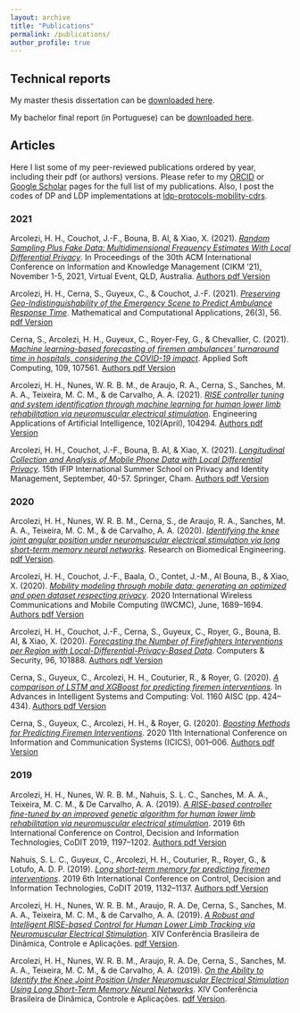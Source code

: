 ```yaml
---
layout: archive
title: "Publications"
permalink: /publications/
author_profile: true
---
```


## Technical reports

My master thesis dissertation can be [downloaded here](http://hharcolezi.github.io/files/2019_UNESP_Master_thesis_compressed.pdf).

My bachelor final report (in Portuguese) can be [downloaded here](http://hharcolezi.github.io/files/2017_UNEMAT_Final_Work.pdf).

## Articles

Here I list some of my peer-reviewed publications ordered by year, including their pdf (or authors) versions. Please refer to my [ORCID](https://orcid.org/0000-0001-8059-7094) or [Google Scholar](https://scholar.google.com/citations?hl=en&user=VJgSocwAAAAJ) pages for the full list of my publications. Also, I post the codes of DP and LDP implementations at [ldp-protocols-mobility-cdrs](https://github.com/hharcolezi/ldp-protocols-mobility-cdrs).

### 2021
Arcolezi, H. H., Couchot, J.-F., Bouna, B. Al, & Xiao, X. (2021). [*Random Sampling Plus Fake Data: Multidimensional Frequency Estimates With Local Differential Privacy*](https://www.cikm2021.org/accepted-papers/full). In Proceedings of the 30th ACM International Conference on Information and Knowledge Management (CIKM ’21), November 1-5, 2021, Virtual Event, QLD, Australia. [Authors pdf Version](http://hharcolezi.github.io/files/2021_LDP_RS_FD_arxived.pdf)

Arcolezi, H. H., Cerna, S., Guyeux, C., & Couchot, J.-F. (2021). [*Preserving Geo-Indistinguishability of the Emergency Scene to Predict Ambulance Response Time*](https://doi.org/10.3390/mca26030056). Mathematical and Computational Applications, 26(3), 56. [pdf Version](http://hharcolezi.github.io/files/2021_MCA_ART_GI.pdf)

Cerna, S., Arcolezi, H. H., Guyeux, C., Royer-Fey, G., & Chevallier, C. (2021). [*Machine learning-based forecasting of firemen ambulances’ turnaround time in hospitals, considering the COVID-19 impact*](https://doi.org/10.1016/j.asoc.2021.107561). Applied Soft Computing, 109, 107561. [Authors pdf Version](http://hharcolezi.github.io/files/2021_ASOC_att.pdf)

Arcolezi, H. H., Nunes, W. R. B. M., de Araujo, R. A., Cerna, S., Sanches, M. A. A., Teixeira, M. C. M., & de Carvalho, A. A. (2021). [*RISE controller tuning and system identification through machine learning for human lower limb rehabilitation via neuromuscular electrical stimulation*](https://doi.org/10.1016/j.engappai.2021.104294). Engineering Applications of Artificial Intelligence, 102(April), 104294. [Authors pdf Version](http://hharcolezi.github.io/files/2021_EAAI_rise_ml.pdf)

Arcolezi, H. H., Couchot, J.-F., Bouna, B. Al, & Xiao, X. (2021). [*Longitudinal Collection and Analysis of Mobile Phone Data with Local Differential Privacy*](https://doi.org/10.1007/978-3-030-72465-8_3). 15th IFIP International Summer School on Privacy and Identity Management, September, 40-57. Springer, Cham. [Authors pdf Version](http://hharcolezi.github.io/files/2020_IFIP_SS_Mobile_data_LDP.pdf)

### 2020

Arcolezi, H. H., Nunes, W. R. B. M., Cerna, S., de Araujo, R. A., Sanches, M. A. A., Teixeira, M. C. M., & de Carvalho, A. A. (2020). [*Identifying the knee joint angular position under neuromuscular electrical stimulation via long short-term memory neural networks*](https://doi.org/10.1007/s42600-020-00089-1). Research on Biomedical Engineering. [pdf Version](https://rdcu.be/b6NV9).

Arcolezi, H. H., Couchot, J.-F., Baala, O., Contet, J.-M., Al Bouna, B., & Xiao, X. (2020). [*Mobility modeling through mobile data: generating an optimized and open dataset respecting privacy*](https://doi.org/10.1109/IWCMC48107.2020.9148138). 2020 International Wireless Communications and Mobile Computing (IWCMC), June, 1689–1694. [Authors pdf Version](http://hharcolezi.github.io/files/2020_IWCMC_MS_FIMU.pdf)

Arcolezi, H. H., Couchot, J.-F., Cerna, S., Guyeux, C., Royer, G., Bouna, B. Al, & Xiao, X. (2020). [*Forecasting the Number of Firefighters Interventions per Region with Local-Differential-Privacy-Based Data*](https://doi.org/10.1016/j.cose.2020.101888). Computers & Security, 96, 101888. [Authors pdf Version](http://hharcolezi.github.io/files/2020_COSE_ldp_firemen.pdf)

Cerna, S., Guyeux, C., Arcolezi, H. H., Couturier, R., & Royer, G. (2020). [*A comparison of LSTM and XGBoost for predicting firemen interventions*](https://doi.org/10.1007/978-3-030-45691-7_39). In Advances in Intelligent Systems and Computing: Vol. 1160 AISC (pp. 424–434). [Authors pdf Version](http://hharcolezi.github.io/files/2019_WCIST_LSTM_vs_XGBoost.pdf)

Cerna, S., Guyeux, C., Arcolezi, H. H., & Royer, G. (2020). [*Boosting Methods for Predicting Firemen Interventions*](https://doi.org/10.1109/ICICS49469.2020.239488). 2020 11th International Conference on Information and Communication Systems (ICICS), 001–006. [Authors pdf Version](http://hharcolezi.github.io/files/2020_ICICS_boosting.pdf)

### 2019

Arcolezi, H. H., Nunes, W. R. B. M., Nahuis, S. L. C., Sanches, M. A. A., Teixeira, M. C. M., & De Carvalho, A. A. (2019). [*A RISE-based controller fine-tuned by an improved genetic algorithm for human lower limb rehabilitation via neuromuscular electrical stimulation*](https://doi.org/10.1109/CoDIT.2019.8820357). 2019 6th International Conference on Control, Decision and Information Technologies, CoDIT 2019, 1197–1202. [Authors pdf Version](http://hharcolezi.github.io/files/2019_CODIT_control.pdf)

Nahuis, S. L. C., Guyeux, C., Arcolezi, H. H., Couturier, R., Royer, G., & Lotufo, A. D. P. (2019). [*Long short-term memory for predicting firemen interventions*](https://doi.org/10.1109/CoDIT.2019.8820671). 2019 6th International Conference on Control, Decision and Information Technologies, CoDIT 2019, 1132–1137. [Authors pdf Version](http://hharcolezi.github.io/files/2019_CODIT_lstm.pdf)

Arcolezi, H. H., Nunes, W. R. B. M., Araujo, R. A. De, Cerna, S., Sanches, M. A. A., Teixeira, M. C. M., & de Carvalho, A. A. (2019). [*A Robust and Intelligent RISE-based Control for Human Lower Limb Tracking via Neuromuscular Electrical Stimulation*](http://soac.eesc.usp.br/index.php/dincon/xivdincon/paper/view/1683/1152). XIV Conferência Brasileira de Dinâmica, Controle e Aplicações. [pdf Version](http://hharcolezi.github.io/files/2019_DINCON_control.pdf).

Arcolezi, H. H., Nunes, W. R. B. M., Araujo, R. A. De, Cerna, S., Sanches, M. A. A., Teixeira, M. C. M., & de Carvalho, A. A. (2019). [*On the Ability to Identify the Knee Joint Position Under Neuromuscular Electrical Stimulation Using Long Short-Term Memory Neural Networks*](http://soac.eesc.usp.br/index.php/dincon/xivdincon/paper/view/1685/1153). XIV Conferência Brasileira de Dinâmica, Controle e Aplicações. [pdf Version](http://hharcolezi.github.io/files/2019_DINCON_ident.pdf).

